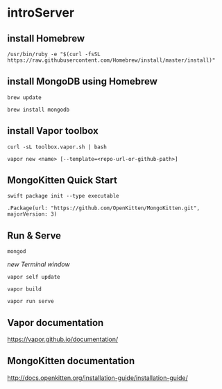 # introServer

## install Homebrew
`/usr/bin/ruby -e "$(curl -fsSL https://raw.githubusercontent.com/Homebrew/install/master/install)"`

## install MongoDB using Homebrew

`brew update`

`brew install mongodb`

## install Vapor toolbox

`curl -sL toolbox.vapor.sh | bash`

`vapor new <name> [--template=<repo-url-or-github-path>]`

## MongoKitten Quick Start

`swift package init --type executable`

`.Package(url: "https://github.com/OpenKitten/MongoKitten.git", majorVersion: 3)`

## Run & Serve
`mongod`

_new Terminal window_

`vapor self update`

`vapor build`

`vapor run serve`

## Vapor documentation
https://vapor.github.io/documentation/
## MongoKitten documentation
http://docs.openkitten.org/installation-guide/installation-guide/
